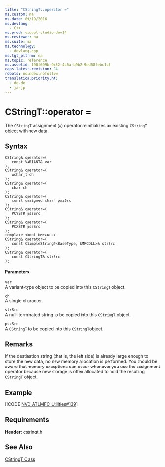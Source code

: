 ```yaml
---
title: "CStringT::operator ="
ms.custom: na
ms.date: 09/19/2016
ms.devlang: 
  - C++
ms.prod: visual-studio-dev14
ms.reviewer: na
ms.suite: na
ms.technology: 
  - devlang-cpp
ms.tgt_pltfrm: na
ms.topic: reference
ms.assetid: 190f699b-9e52-4c5a-b9b2-9ed58febc1c6
caps.latest.revision: 14
robots: noindex,nofollow
translation.priority.ht: 
  - de-de
  - ja-jp
---
```

# CStringT::operator =
The `CStringT` assignment (`=`) operator reinitializes an existing `CStringT` object with new data.  
  
## Syntax  
  
```  
CString& operator=(  
   const VARIANT& var  
);  
CString& operator=(  
   wchar_t ch  
);  
CString& operator=(  
   char ch  
);  
CString& operator=(  
   const unsigned char* pszSrc  
);  
CString& operator=(  
   PCYSTR pszSrc  
);  
CString& operator=(  
   PCXSTR pszSrc  
);  
template <bool bMFCDLL>  
CString& operator=(  
   const CSimpleStringT<BaseType, bMFCDLL>& strSrc  
);  
CString& operator=(  
   const CStringT& strSrc  
);  
```  
  
#### Parameters  
 `var`  
 A variant-type object to be copied into this `CStringT` object.  
  
 `ch`  
 A single character.  
  
 `strSrc`  
 A null-terminated string to be copied into this `CStringT` object.  
  
 `pszSrc`  
 A `CStringT` to be copied into this `CStringT`object.  
  
## Remarks  
 If the destination string (that is, the left side) is already large enough to store the new data, no new memory allocation is performed. You should be aware that memory exceptions can occur whenever you use the assignment operator because new storage is often allocated to hold the resulting `CStringT` object.  
  
## Example  
 [!CODE [NVC_ATLMFC_Utilities#139](../CodeSnippet/VS_Snippets_Cpp/NVC_ATLMFC_Utilities#139)]  
  
## Requirements  
 **Header:** cstringt.h  
  
## See Also  
 [CStringT Class](../vs140/CStringT-Class.md)